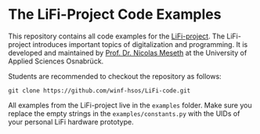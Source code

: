 # The LiFi-Project Code Examples

This repository contains all code examples for the [LiFi-project](https://lifi.datalit.de/). The LiFi-project introduces important topics of digitalization and programming. It is developed and maintained by [Prof. Dr. Nicolas Meseth](https://www.hs-osnabrueck.de/prof-dr-nicolas-meseth/) at the University of Applied Sciences Osnabrück.

Students are recommended to checkout the repository as follows:

```
git clone https://github.com/winf-hsos/LiFi-code.git
```

All examples from the LiFi-project live in the `examples` folder. Make sure you replace the empty strings in the `examples/constants.py` with the UIDs of your personal LiFi hardware prototype.